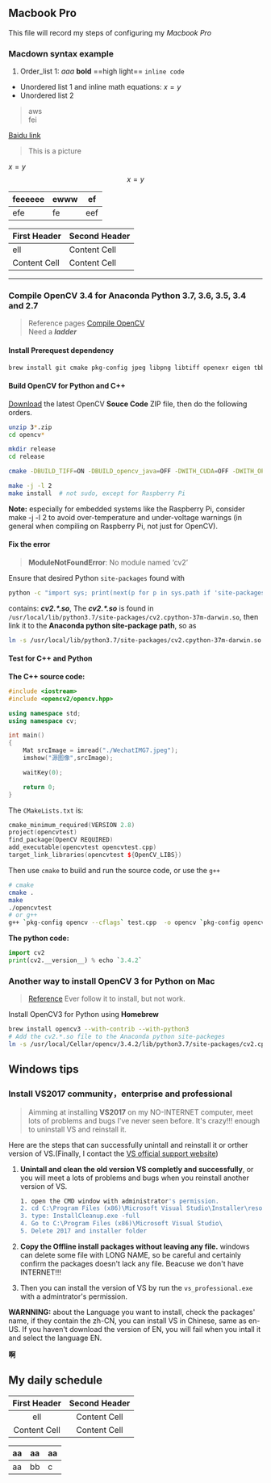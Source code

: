 ## Macbook Pro
This file will record my steps of configuring my *Macbook Pro*

### Macdown syntax example
1. Order_list 1: *aaa* **bold**  ==high light== `inline code` <!--this is comment line!-->

* Unordered list 1 and inline math equations: $x = y$
* Unordered list 2

> aws  
> fei

[Baidu link](www.baidu.com)

> This is a picture
<!--![pic1](/Users/jarvis/Research/picture/WechatIMG7.jpeg)-->

$x = y​$
$$
x=y
$$
<!--This is a table-->

|feeeeee  | ewww |ef|
|--|--|--|
|efe|fe|eef|




First Header  | Second Header
------------- | -------------
ell  | Content Cell
Content Cell  | Content Cell

---
### Compile OpenCV 3.4 for Anaconda Python 3.7, 3.6, 3.5, 3.4 and 2.7 
> Reference pages [Compile OpenCV](https://www.scivision.co/anaconda-python-opencv3/)  
> Need a ***ladder***

#### Install Prerequest dependency
```bash
brew install git cmake pkg-config jpeg libpng libtiff openexr eigen tbb
```
#### Build OpenCV for Python and C++
[Download](https://github.com/opencv/opencv/releases) the latest OpenCV **Souce Code** ZIP file, then do the following orders.

```bash
unzip 3*.zip
cd opencv*

mkdir release
cd release

cmake -DBUILD_TIFF=ON -DBUILD_opencv_java=OFF -DWITH_CUDA=OFF -DWITH_OPENGL=ON -DWITH_OPENCL=ON -DWITH_IPP=ON -DWITH_TBB=ON -DWITH_EIGEN=ON -DWITH_V4L=ON -DWITH_VTK=OFF -DBUILD_TESTS=OFF -DBUILD_PERF_TESTS=OFF -DCMAKE_BUILD_TYPE=RELEASE ..

make -j -l 2
make install  # not sudo, except for Raspberry Pi

```

**Note:** especially for embedded systems like the Raspberry Pi, consider make -j -l 2 to avoid over-temperature and under-voltage warnings (in general when compiling on Raspberry Pi, not just for OpenCV).

#### Fix the error
> **ModuleNotFoundError**: No module named ‘cv2’  

Ensure that desired Python `site-packages` found with

```bash
python -c "import sys; print(next(p for p in sys.path if 'site-packages' in p))"
```

contains: ***cv2.\*.so***, 
The ***cv2.\*.so*** is found in `/usr/local/lib/python3.7/site-packages/cv2.cpython-37m-darwin.so`, then link it to the **Anaconda python site-package path**, so as

```bash
ln -s /usr/local/lib/python3.7/site-packages/cv2.cpython-37m-darwin.so /Users/jarvis/anaconda3/lib/python3.6/site-packages/cv2.so
```

#### Test for C++ and Python
**The C++ source code:**

```c++
#include <iostream>
#include <opencv2/opencv.hpp>

using namespace std;
using namespace cv;

int main()
{
    Mat srcImage = imread("./WechatIMG7.jpeg");
    imshow("源图像",srcImage);

    waitKey(0);

    return 0;
}
```

The `CMakeLists.txt` is:

```c++
cmake_minimum_required(VERSION 2.8)
project(opencvtest)
find_package(OpenCV REQUIRED)
add_executable(opencvtest opencvtest.cpp)
target_link_libraries(opencvtest ${OpenCV_LIBS})
```

Then use `cmake` to build and run the source code, or use the `g++`

```bash
# cmake
cmake .
make
./opencvtest
# or g++
g++ `pkg-config opencv --cflags` test.cpp  -o opencv `pkg-config opencv --libs`
```

**The python code:**

```python
import cv2
print(cv2.__version__) % echo `3.4.2`
```

### Another way to install OpenCV 3 for Python on Mac
> [Reference](https://www.codingforentrepreneurs.com/blog/install-opencv-3-for-python-on-mac/)
> Ever follow it to install, but not work. 

Install OpenCV3 for Python using **Homebrew**

```bash
brew install opencv3 --with-contrib --with-python3
# Add the cv2.*.so file to the Anaconda python site-packeges
ln -s /usr/local/Cellar/opencv/3.4.2/lib/python3.7/site-packages/cv2.cpython-37m-darwin.so /Users/jarvis/anaconda3/lib/python3.6/site-packages/cv2.so
```

## Windows tips
### Install VS2017 community，enterprise and professional
> Aimming at installing **VS2017** on my NO-INTERNET computer, meet lots of problems and bugs I've never seen before. It's crazy!!! enough to uninstall VS and reinstall it. 

Here are the steps that can successfully unintall and reinstall it or orther version of VS.(Finally, I contact the [VS official support website](https://visualstudio.microsoft.com/zh-hans/vs/support/#talktous))

1. **Unintall and clean the old version VS completly and successfully**, or you will meet a lots of problems and bugs when you reinstall another version of VS.
	
	```bash
	1. open the CMD window with administrator's permission.
	2. cd C:\Program Files (x86)\Microsoft Visual Studio\Installer\resources\app\layout
	3. type: InstallCleanup.exe -full
	4. Go to C:\Program Files (x86)\Microsoft Visual Studio\
	5. Delete 2017 and installer folder
	```
2. **Copy the Offline install packages without leaving any file.** windows can delete some file with LONG NAME, so be careful and certainly confirm the packages doesn't lack any file. Beacuse we don't have INTERNET!!!
3. Then you can install the version of VS by run the `vs_professional.exe` with a admintrator's permission.

**WARNNING:** about the Language you want to install, check the packages' name, if they contain the zh-CN, you can install VS in Chinese, same as en-US. If you haven't download the version of EN, you will fail when you intall it and select the language EN.

**啊**


## My daily schedule


First Header  | Second Header
:-------------: | :---:
ell  | Content Cell
Content Cell  | Content Cell

aa|aa|aa|
---| ---|---
aa | bb | c |



